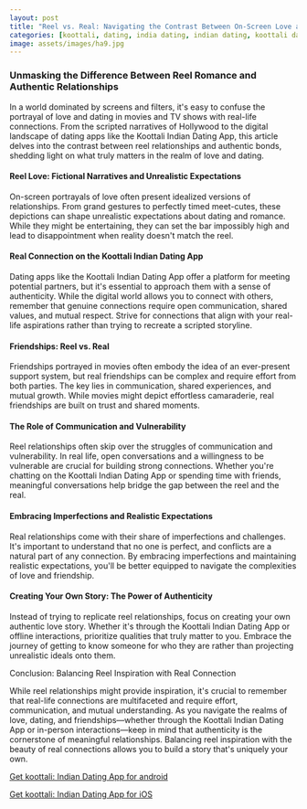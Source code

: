 ```yaml
---
layout: post
title: "Reel vs. Real: Navigating the Contrast Between On-Screen Love and Genuine Connections on the Koottali: Indian Dating App"
categories: [koottali, dating, india dating, indian dating, koottali dating app]
image: assets/images/ha9.jpg
---
```


### Unmasking the Difference Between Reel Romance and Authentic Relationships

In a world dominated by screens and filters, it's easy to confuse the portrayal of love and dating in movies and TV shows with real-life connections. From the scripted narratives of Hollywood to the digital landscape of dating apps like the Koottali Indian Dating App, this article delves into the contrast between reel relationships and authentic bonds, shedding light on what truly matters in the realm of love and dating.

#### Reel Love: Fictional Narratives and Unrealistic Expectations

On-screen portrayals of love often present idealized versions of relationships. From grand gestures to perfectly timed meet-cutes, these depictions can shape unrealistic expectations about dating and romance. While they might be entertaining, they can set the bar impossibly high and lead to disappointment when reality doesn't match the reel.

#### Real Connection on the Koottali Indian Dating App

Dating apps like the Koottali Indian Dating App offer a platform for meeting potential partners, but it's essential to approach them with a sense of authenticity. While the digital world allows you to connect with others, remember that genuine connections require open communication, shared values, and mutual respect. Strive for connections that align with your real-life aspirations rather than trying to recreate a scripted storyline.

#### Friendships: Reel vs. Real

Friendships portrayed in movies often embody the idea of an ever-present support system, but real friendships can be complex and require effort from both parties. The key lies in communication, shared experiences, and mutual growth. While movies might depict effortless camaraderie, real friendships are built on trust and shared moments.

#### The Role of Communication and Vulnerability

Reel relationships often skip over the struggles of communication and vulnerability. In real life, open conversations and a willingness to be vulnerable are crucial for building strong connections. Whether you're chatting on the Koottali Indian Dating App or spending time with friends, meaningful conversations help bridge the gap between the reel and the real.

#### Embracing Imperfections and Realistic Expectations

Real relationships come with their share of imperfections and challenges. It's important to understand that no one is perfect, and conflicts are a natural part of any connection. By embracing imperfections and maintaining realistic expectations, you'll be better equipped to navigate the complexities of love and friendship.

#### Creating Your Own Story: The Power of Authenticity

Instead of trying to replicate reel relationships, focus on creating your own authentic love story. Whether it's through the Koottali Indian Dating App or offline interactions, prioritize qualities that truly matter to you. Embrace the journey of getting to know someone for who they are rather than projecting unrealistic ideals onto them.

Conclusion: Balancing Reel Inspiration with Real Connection

While reel relationships might provide inspiration, it's crucial to remember that real-life connections are multifaceted and require effort, communication, and mutual understanding. As you navigate the realms of love, dating, and friendships—whether through the Koottali Indian Dating App or in-person interactions—keep in mind that authenticity is the cornerstone of meaningful relationships. Balancing reel inspiration with the beauty of real connections allows you to build a story that's uniquely your own.

[Get koottali: Indian Dating App for android](https://play.google.com/store/apps/details?id=com.koottali.app&hl=en_IN&gl=US)

[Get koottali: Indian Dating App for iOS](https://apps.apple.com/us/app/koottali-connect-with-mallus/id6448742453)
